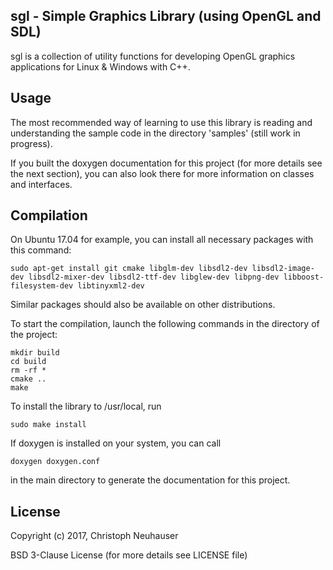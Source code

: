 ## sgl - Simple Graphics Library (using OpenGL and SDL)

sgl is a collection of utility functions for developing OpenGL graphics applications for Linux & Windows with C++.

## Usage

The most recommended way of learning to use this library is reading and understanding the sample code in the directory 'samples' (still work in progress).

If you built the doxygen documentation for this project (for more details see the next section), you can also look there for more information on classes and interfaces.


## Compilation

On Ubuntu 17.04 for example, you can install all necessary packages with this command:

```
sudo apt-get install git cmake libglm-dev libsdl2-dev libsdl2-image-dev libsdl2-mixer-dev libsdl2-ttf-dev libglew-dev libpng-dev libboost-filesystem-dev libtinyxml2-dev
```

Similar packages should also be available on other distributions.

To start the compilation, launch the following commands in the directory of the project:

```
mkdir build
cd build
rm -rf *
cmake ..
make
```

To install the library to /usr/local, run 

```
sudo make install
```

If doxygen is installed on your system, you can call

```
doxygen doxygen.conf
```

in the main directory to generate the documentation for this project.


## License

Copyright (c) 2017, Christoph Neuhauser

BSD 3-Clause License (for more details see LICENSE file)
